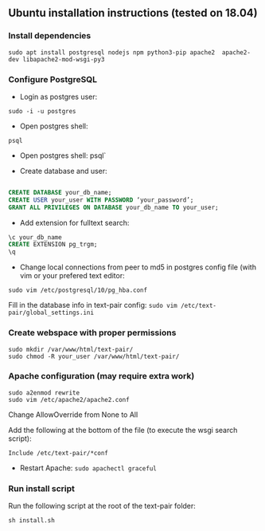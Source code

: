 ## Ubuntu installation instructions (tested on 18.04) ##

### Install dependencies ###

```console
sudo apt install postgresql nodejs npm python3-pip apache2  apache2-dev libapache2-mod-wsgi-py3
```

### Configure PostgreSQL ###

* Login as postgres user: 
```console
sudo -i -u postgres
```

* Open postgres shell: 
```console
psql
```
* Open postgres shell: psql`

* Create database and user:

```sql

CREATE DATABASE your_db_name;
CREATE USER your_user WITH PASSWORD ‘your_password’;
GRANT ALL PRIVILEGES ON DATABASE your_db_name TO your_user;
```

* Add extension for fulltext search:

```sql
\c your_db_name
CREATE EXTENSION pg_trgm;
\q
```

* Change local connections from peer to md5 in postgres config file (with vim or your prefered text editor: 
```console
sudo vim /etc/postgresql/10/pg_hba.conf
```

Fill in the database info in text-pair config: `sudo vim /etc/text-pair/global_settings.ini`

### Create webspace with proper permissions ###

```console
sudo mkdir /var/www/html/text-pair/
sudo chmod -R your_user /var/www/html/text-pair/
```

### Apache configuration (may require extra work) ###
```console
sudo a2enmod rewrite
sudo vim /etc/apache2/apache2.conf
```
Change AllowOverride from None to All

Add the following at the bottom of the file (to execute the wsgi search script):

`Include /etc/text-pair/*conf`

* Restart Apache: `sudo apachectl graceful`

### Run install script ###
Run the following script at the root of the text-pair folder:

`sh install.sh`
